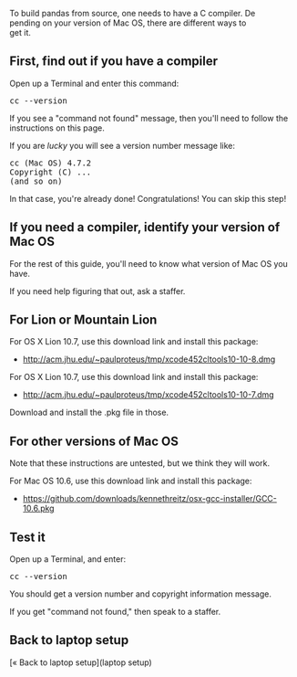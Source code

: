 To build pandas from source, one needs to have a C compiler. De\
pending on your version of Mac OS, there are different ways to \
get it.

## First, find out if you have a compiler

Open up a Terminal and enter this command:

<pre>cc --version</pre>

If you see a "command not found" message, then you'll need to follow the instructions on this page.

If you are *lucky* you will see a version number message like:
<pre>
cc (Mac OS) 4.7.2
Copyright (C) ...
(and so on)
</pre>

In that case, you're already done! Congratulations! You can skip this step!

## If you need a compiler, identify your version of Mac OS

For the rest of this guide, you'll need to know what version of Mac OS you have.

If you need help figuring that out, ask a staffer.

## For Lion or Mountain Lion

For OS X Lion 10.7, use this download link and install this package:

* http://acm.jhu.edu/~paulproteus/tmp/xcode452cltools10-10-8.dmg

For OS X Lion 10.7, use this download link and install this package:

* http://acm.jhu.edu/~paulproteus/tmp/xcode452cltools10-10-7.dmg

Download and install the .pkg file in those.

## For other versions of Mac OS

Note that these instructions are untested, but we think they will work.

For Mac OS 10.6, use this download link and install this package:

* https://github.com/downloads/kennethreitz/osx-gcc-installer/GCC-10.6.pkg

## Test it

Open up a Terminal, and enter:

<pre>
cc --version
</pre>

You should get a version number and copyright information message.

If you get "command not found," then speak to a staffer.

## Back to laptop setup

[&laquo; Back to laptop setup](laptop setup)